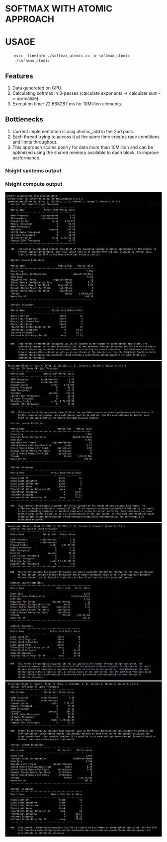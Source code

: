 # SOFTMAX WITH ATOMIC APPROACH

# USAGE
```
    nvcc -lineinfo ./softmax_atomic.cu -o softmax_atomic
    ./softmax_atomic
```

## Features
1. Data genereted on GPU.
2. Calculating softmax in 3-passes (calculate exponents -> calculate sum -> normalize).
3. Execution time: 22.668287 ms for 10Million elements.

## Bottlenecks
1. Current implementation is usig atomic_add in the 2nd pass.
2. Each thread trying to access it at the same time creates race conditions and limits throughput.
3. This approach scales poorly for data more than 10Million and can be optimized using the shared memory available to each block, to improve performance.

### Nsight systems output

### Nsight compute output
![ncu output](./1.png)
![ncu output](./2.png)
![ncu output](./3.png)
![ncu output](./4.png)

